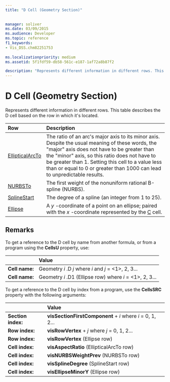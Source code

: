 ```yaml
---
title: "D Cell (Geometry Section)"
 
 
manager: soliver
ms.date: 03/09/2015
ms.audience: Developer
ms.topic: reference
f1_keywords:
- Vis_DSS.chm82251753
 
ms.localizationpriority: medium
ms.assetid: 5f1fdf59-db58-561c-e187-1af72a8b87f2

description: "Represents different information in different rows. This table describes the D cell based on the row in which it's located."
---
```


# D Cell (Geometry Section)

Represents different information in different rows. This table describes the D cell based on the row in which it's located.
  
|Row|Description|
|:-----|:-----|
|[EllipticalArcTo](ellipticalarcto-row-geometry-section.md) <br/> | The ratio of an arc's major axis to its minor axis. Despite the usual meaning of these words, the "major" axis does not have to be greater than the "minor" axis, so this ratio does not have to be greater than 1. Setting this cell to a value less than or equal to 0 or greater than 1000 can lead to unpredictable results. |
|[NURBSTo](nurbsto-row-geometry-section.md) <br/> | The first weight of the nonuniform rational B-spline (NURBS). |
|[SplineStart](splinestart-row-geometry-section.md) <br/> | The degree of a spline (an integer from 1 to 25). |
|[Ellipse](ellipse-row-geometry-section.md) <br/> | A  *y*  -coordinate of a point on an ellipse; paired with the  *x*  -coordinate represented by the [C](c-cell-geometry-section.md) cell. |
   
## Remarks

To get a reference to the D cell by name from another formula, or from a program using the **CellsU** property, use: 
  
||Value |
|:-----|:-----|
| **Cell name:**  <br/> | Geometry  *i*  .D  *j*            where  *i*  and  *j*  = <1>, 2, 3... |
| **Cell name:**  <br/> | Geometry  *i*  .D1 (Ellipse row)            where  *i*  = <1>, 2, 3... |
   
To get a reference to the D cell by index from a program, use the **CellsSRC** property with the following arguments: 
  
||Value |
|:-----|:-----|
| **Section index:**  <br/> |**visSectionFirstComponent** +  *i*            where  *i*  = 0, 1, 2... |
| **Row index:**  <br/> |**visRowVertex** +  *j*            where  *j*  = 0, 1, 2... |
| **Row index:**  <br/> |**visRowVertex** (Ellipse row)  <br/> |
| **Cell index:**  <br/> |**visAspectRatio** (EllipticalArcTo row)  <br/> |
| **Cell index:**  <br/> |**visNURBSWeightPrev** (NURBSTo row)  <br/> |
| **Cell index:**  <br/> |**visSplineDegree** (SplineStart row)  <br/> |
| **Cell index:**  <br/> |**visEllipseMinorY** (Ellipse row)  <br/> |
   

